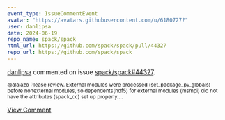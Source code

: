 ```yaml
---
event_type: IssueCommentEvent
avatar: "https://avatars.githubusercontent.com/u/6180727?"
user: danlipsa
date: 2024-06-19
repo_name: spack/spack
html_url: https://github.com/spack/spack/pull/44327
repo_url: https://github.com/spack/spack
---
```


<a href='https://github.com/danlipsa' target='_blank'>danlipsa</a> commented on issue <a href='https://github.com/spack/spack/pull/44327' target='_blank'>spack/spack#44327</a>.

<small>@alalazo Please review. External modules were processed (set_package_py_globals) before nonexternal modules, so dependents(hdf5) for external modules (msmpi) did not have the attributes (spack_cc) set up properly....</small>

<a href='https://github.com/spack/spack/pull/44327' target='_blank'>View Comment</a>